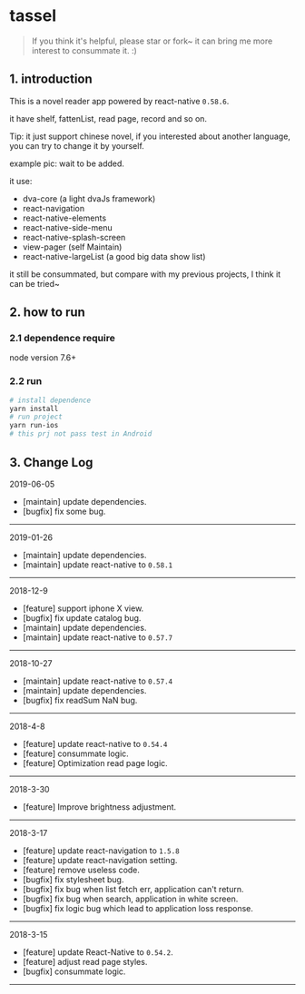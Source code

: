 # tassel

> If you think it's helpful, please star or fork~ it can bring me more interest to consummate it. :)

## 1. introduction

This is a novel reader app powered by react-native `0.58.6`.

it have shelf, fattenList, read page, record and so on.

Tip: it just support chinese novel, if you interested about another language, you can try to change it by yourself.

example pic: wait to be added.

it use:
* dva-core (a light dvaJs framework)
* react-navigation
* react-native-elements
* react-native-side-menu
* react-native-splash-screen
* view-pager (self Maintain)
* react-native-largeList (a good big data show list)

it still be consummated, but compare with my previous projects, I think it can be tried~

## 2. how to run

### 2.1 dependence require
node version 7.6+
### 2.2 run
```bash
# install dependence
yarn install
# run project
yarn run-ios
# this prj not pass test in Android
```
## 3. Change Log
2019-06-05
- [maintain] update dependencies.
- [bugfix] fix some bug.
-----

2019-01-26
- [maintain] update dependencies.
- [maintain] update react-native to `0.58.1`
-----

2018-12-9
- [feature] support iphone X view.
- [bugfix] fix update catalog bug.
- [maintain] update dependencies.
- [maintain] update react-native to `0.57.7`
-----

2018-10-27
- [maintain] update react-native to `0.57.4`
- [maintain] update dependencies.
- [bugfix] fix readSum NaN bug.
-----

2018-4-8
- [feature] update react-native to `0.54.4`
- [feature] consummate logic.
- [feature] Optimization read page logic.
-----

2018-3-30
- [feature] Improve brightness adjustment.
-----

2018-3-17
- [feature] update react-navigation to `1.5.8`
- [feature] update react-navigation setting.
- [feature] remove useless code.
- [bugfix] fix stylesheet bug.
- [bugfix] fix bug when list fetch err, application can't return.
- [bugfix] fix bug when search, application in white screen.
- [bugfix] fix logic bug which lead to application loss response.
-----

2018-3-15
- [feature] update React-Native to `0.54.2`.
- [feature] adjust read page styles.
- [bugfix] consummate logic.
-----




